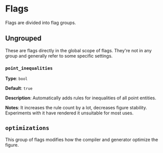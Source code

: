 # Flags

Flags are divided into flag groups.

## Ungrouped

These are flags directly in the global scope of flags. They're not in any group and generally refer to some specific settings.

### `point_inequalities`

**Type**: `bool`

**Default**: `true`

**Description**: Automatically adds rules for inequalities of all point entities.

**Notes**: It increases the rule count by a lot, decreases figure stability. Experiments with it have rendered it unsuitable for most uses.

## `optimizations`

This group of flags modifies how the compiler and generator optimize the figure.
